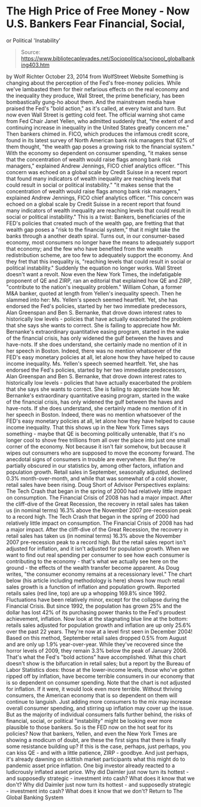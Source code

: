 # The High Price of Free Money - Now U.S. Bankers Fear Financial, Social, 
or Political 'Instability'

> Source: https://www.bibliotecapleyades.net/Sociopolitica/sociopol_globalbanking403.htm

by Wolf Richter October 23, 2014
from WolfStreet Website
Something is changing about the perception of the Fed's free-money policies.
While we've lambasted them for their nefarious effects on the real economy and the inequality they produce, Wall Street, the prime beneficiary, has been bombastically gung-ho about them.
And the mainstream media have praised the Fed's "bold action," as it's called, at every twist and turn. But now even Wall Street is getting cold feet.
The official warning shot came from Fed Chair Janet Yellen, who admitted suddenly that,
"the extent of and continuing increase in inequality in the United States greatly concern me."
Then bankers chimed in.
FICO, which produces the infamous credit score, found in its latest survey of North American bank risk managers that 62% of them thought,
"the wealth gap poses a growing risk to the financial system."
With the economy so dependent on consumer spending,
"it makes sense that the concentration of wealth would raise flags among bank risk managers," explained Andrew Jennings, FICO chief analytics officer. "This concern was echoed on a global scale by Credit Suisse in a recent report that found many indicators of wealth inequality are reaching levels that could result in social or political instability."
"it makes sense that the concentration of wealth would raise flags among bank risk managers," explained Andrew Jennings, FICO chief analytics officer.
"This concern was echoed on a global scale by Credit Suisse in a recent report that found many indicators of wealth inequality are reaching levels that could result in social or political instability."
This is a twist:
Bankers, beneficiaries of the FED's policies that created much of the wealth gap, are fretting that that wealth gap poses a "risk to the financial system," that it might take the banks through a another death spiral.
Turns out, in our consumer-based economy, most consumers no longer have the means to adequately support that economy; and the few who have benefited from the wealth redistribution scheme, are too few to adequately support the economy.
And they fret that this inequality is,
"reaching levels that could result in social or political instability."
Suddenly the equation no longer works. Wall Street doesn't want a revolt.
Now even the New York Times, the indefatigable proponent of QE and ZIRP, ran an editorial that explained how QE and ZIRP,
"contribute to the nation's inequality problem."
William Cohan, a former M&A banker, quoted at length from Yellen's inequality speech.
Then he slammed into her:
Ms. Yellen's speech seemed heartfelt. Yet, she has endorsed the Fed's policies, started by her two immediate predecessors, Alan Greenspan and Ben S. Bernanke, that drove down interest rates to historically low levels - policies that have actually exacerbated the problem that she says she wants to correct. She is failing to appreciate how Mr. Bernanke's extraordinary quantitative easing program, started in the wake of the financial crisis, has only widened the gulf between the haves and have-nots. If she does understand, she certainly made no mention of it in her speech in Boston. Indeed, there was no mention whatsoever of the FED's easy monetary policies at all, let alone how they have helped to cause income inequality.
Ms. Yellen's speech seemed heartfelt.
Yet, she has endorsed the Fed's policies, started by her two immediate predecessors, Alan Greenspan and Ben S. Bernanke, that drove down interest rates to historically low levels - policies that have actually exacerbated the problem that she says she wants to correct.
She is failing to appreciate how Mr. Bernanke's extraordinary quantitative easing program, started in the wake of the financial crisis, has only widened the gulf between the haves and have-nots. If she does understand, she certainly made no mention of it in her speech in Boston.
Indeed, there was no mention whatsoever of the FED's easy monetary policies at all, let alone how they have helped to cause income inequality.
That this shows up in the New York Times says something - maybe that QE is becoming politically untenable, that it's no longer cool to shove free trillions from all over the place into just one small corner of the economy.
Not because it isn't fair somehow, but because it wipes out consumers who are supposed to move the economy forward.
The anecdotal signs of consumers in trouble are everywhere. But they're partially obscured in our statistics by, among other factors, inflation and population growth.
Retail sales in September, seasonally adjusted, declined 0.3% month-over-month, and while that was somewhat of a cold shower, retail sales have been rising.
Doug Short of Advisor Perspectives explains:
The Tech Crash that began in the spring of 2000 had relatively little impact on consumption. The Financial Crisis of 2008 has had a major impact. After the cliff-dive of the Great Recession, the recovery in retail sales has taken us (in nominal terms) 16.3% above the November 2007 pre-recession peak to a record high.
The Tech Crash that began in the spring of 2000 had relatively little impact on consumption.
The Financial Crisis of 2008 has had a major impact. After the cliff-dive of the Great Recession, the recovery in retail sales has taken us (in nominal terms) 16.3% above the November 2007 pre-recession peak to a record high.
But the retail sales report isn't adjusted for inflation, and it isn't adjusted for population growth.
When we want to find out real spending per consumer to see how each consumer is contributing to the economy - that's what we actually see here on the ground - the effects of the wealth transfer become apparent.
As Doug writes,
"the consumer economy remains at a recessionary level."
The chart below (his article including methodology is here) shows how much retail sales growth is a function of inflation and population growth.
Reported retails sales (red line, top) are up a whopping 169.8% since 1992. Fluctuations have been relatively minor, except for the collapse during the Financial Crisis. But since 1992, the population has grown 25% and the dollar has lost 42% of its purchasing power thanks to the Fed's proudest achievement, inflation.
Now look at the stagnating blue line at the bottom: retails sales adjusted for population growth and inflation are up only 25.6% over the past 22 years.
They're now at a level first seen in December 2004!
Based on this method, September retail sales dropped 0.5% from August and are only up 1.9% year-over-year.
While they've recovered since the horror levels of 2009, they remain 3.3% below the peak of January 2006. That's what the Fed's "bold actions" have accomplished.
What this chart doesn't show is the bifurcation in retail sales; but a report by the Bureau of Labor Statistics does: those at the lower-income levels, those who've gotten ripped off by inflation, have become terrible consumers in our economy that is so dependent on consumer spending.
Note that the chart is not adjusted for inflation. If it were, it would look even more terrible.
Without thriving consumers, the American economy that is so dependent on them will continue to languish.
Just adding more consumers to the mix may increase overall consumer spending, and stirring up inflation may cover up the issue. But as the majority of individual consumers falls further behind, the risks of financial, social, or political "instability" might be looking ever more plausible to those bankers.
So is the FED now on the hot seat for its policies?
Now that bankers, Yellen, and even the New York Times are showing a modicum of doubt, are these the first signs that there is finally some resistance building up? If this is the case, perhaps, just perhaps, you can kiss QE - and with a little patience, ZIRP - goodbye.
And just perhaps, it's already dawning on skittish market participants what this might do to pandemic asset price inflation.
One big investor already reacted to a ludicrously inflated asset price.
Why did Daimler just now turn its hottest - and supposedly strategic - investment into cash? What does it know that we don't?
Why did Daimler just now turn its hottest - and supposedly strategic - investment into cash?
What does it know that we don't?
Return to The Global Banking System
